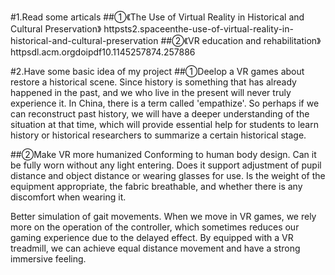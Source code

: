 #1.Read some articals
##①《The Use of Virtual Reality in Historical and Cultural Preservation》
httpsts2.spaceenthe-use-of-virtual-reality-in-historical-and-cultural-preservation
##②《VR education and rehabilitation》
httpsdl.acm.orgdoipdf10.1145257874.257886

#2.Have some basic idea of my project
##①Deelop a VR games about restore a historical scene.
Since history is something that has already happened in the past, and we who live in the present will never truly experience it. 
In China, there is a term called 'empathize'. So perhaps if we can reconstruct past history, we will have a deeper understanding of the situation at that time, 
which will provide essential help for students to learn history or historical researchers to summarize a certain historical stage.

##②Make VR more humanized
Conforming to human body design.
Can it be fully worn without any light entering.
Does it support adjustment of pupil distance and object distance or wearing glasses for use.
Is the weight of the equipment appropriate, the fabric breathable, and whether there is any discomfort when wearing it.

Better simulation of gait movements.
When we move in VR games, we rely more on the operation of the controller, which sometimes reduces our gaming experience due to the delayed effect. 
By equipped with a VR treadmill, we can achieve equal distance movement and have a strong immersive feeling.
